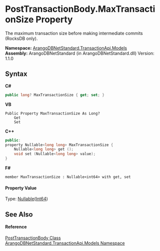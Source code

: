 # PostTransactionBody.MaxTransactionSize Property 
 

The maximum transaction size before making intermediate commits (RocksDB only).

**Namespace:**&nbsp;<a href="11a5cf74-6bc1-28c9-ea61-87f0e62011a0">ArangoDBNetStandard.TransactionApi.Models</a><br />**Assembly:**&nbsp;ArangoDBNetStandard (in ArangoDBNetStandard.dll) Version: 1.1.0

## Syntax

**C#**<br />
``` C#
public long? MaxTransactionSize { get; set; }
```

**VB**<br />
``` VB
Public Property MaxTransactionSize As Long?
	Get
	Set
```

**C++**<br />
``` C++
public:
property Nullable<long long> MaxTransactionSize {
	Nullable<long long> get ();
	void set (Nullable<long long> value);
}
```

**F#**<br />
``` F#
member MaxTransactionSize : Nullable<int64> with get, set

```


#### Property Value
Type: <a href="https://docs.microsoft.com/dotnet/api/system.nullable-1" target="_blank" rel="noopener noreferrer">Nullable</a>(<a href="https://docs.microsoft.com/dotnet/api/system.int64" target="_blank" rel="noopener noreferrer">Int64</a>)

## See Also


#### Reference
<a href="9d8ed3cd-06ca-f476-3eb5-30532e4c9c0f">PostTransactionBody Class</a><br /><a href="11a5cf74-6bc1-28c9-ea61-87f0e62011a0">ArangoDBNetStandard.TransactionApi.Models Namespace</a><br />